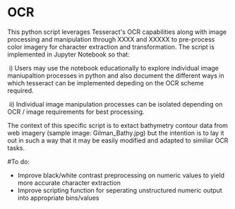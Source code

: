 # OCR
This python script leverages Tesseract's OCR capabilities along with image processing and manipulation through XXXX and XXXXX to pre-process color imagery for character extraction and transformation. The script is implemented in Jupyter Notebook so that:

&nbsp;i) Users may use the notebook educationally to explore individual image maniupaltion processes in python and also document the different ways in which tesseract can be implemented depeding on the OCR scheme required.

&nbsp;ii) Individual image manipulation processes can be isolated depending on OCR / image requirements for best processing.

The context of this specific script is to extact bathymetry contour data from web imagery (sample image: Gilman_Bathy.jpg) but the intention is to lay it out in such a way that it may be easily modified and adapted to similiar OCR tasks.

#To do:
- Improve black/white contrast preprocessing on numeric values to yield more accurate character extraction
- Improve scripting function for seperating unstructured numeric output into appropriate bins/values


